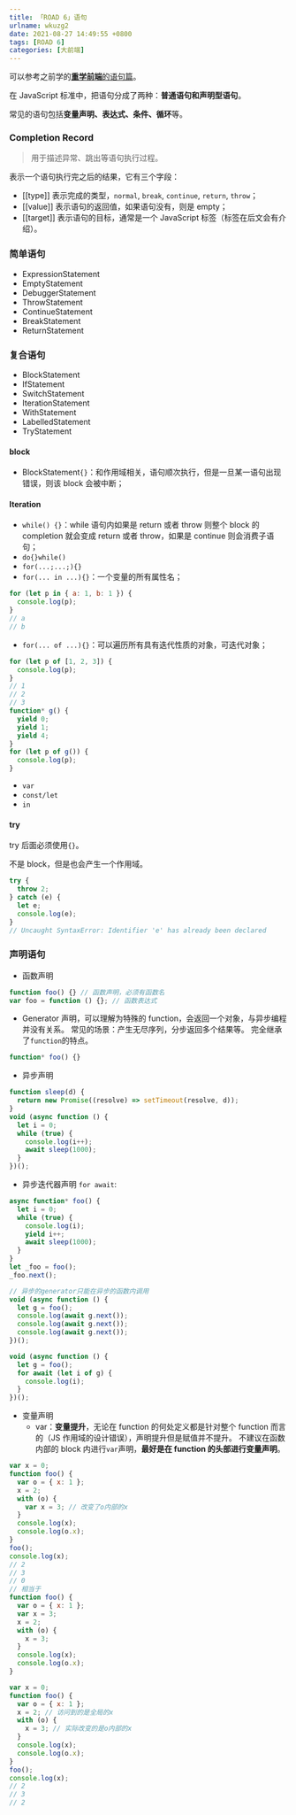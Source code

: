 ```yaml
---
title: 「ROAD 6」语句
urlname: wkuzg2
date: 2021-08-27 14:49:55 +0800
tags: [ROAD 6]
categories: [大前端]
---
```


可以参考之前学的[**重学前端**的语句篇](https://www.yuque.com/httishere/running/ang4as)。

在 JavaScript 标准中，把语句分成了两种：**普通语句和声明型语句**。

常见的语句包括**变量声明、表达式、条件、循环**等。

### Completion Record

> 用于描述异常、跳出等语句执行过程。

表示一个语句执行完之后的结果，它有三个字段：

- [[type]] 表示完成的类型，`normal`, `break`, `continue`, `return`, `throw`；
- [[value]] 表示语句的返回值，如果语句没有，则是 empty；
- [[target]] 表示语句的目标，通常是一个 JavaScript 标签（标签在后文会有介绍）。

### 简单语句

- ExpressionStatement
- EmptyStatement
- DebuggerStatement
- ThrowStatement
- ContinueStatement
- BreakStatement
- ReturnStatement

### 复合语句

- BlockStatement
- IfStatement
- SwitchStatement
- IterationStatement
- WithStatement
- LabelledStatement
- TryStatement

#### block

- BlockStatement`{}`：和作用域相关，语句顺次执行，但是一旦某一语句出现错误，则该 block 会被中断；

#### Iteration

- `while() {}`：while 语句内如果是 return 或者 throw 则整个 block 的 completion 就会变成 return 或者 throw，如果是 continue 则会消费子语句；
- `do{}while()`
- `for(...;...;){}`
- `for(... in ...){}`：一个变量的所有属性名；

```javascript
for (let p in { a: 1, b: 1 }) {
  console.log(p);
}
// a
// b
```

- `for(... of ...){}`：可以遍历所有具有迭代性质的对象，可迭代对象；

```javascript
for (let p of [1, 2, 3]) {
  console.log(p);
}
// 1
// 2
// 3
function* g() {
  yield 0;
  yield 1;
  yield 4;
}
for (let p of g()) {
  console.log(p);
}
```

- `var`
- `const/let`
- `in`

#### try

try 后面必须使用`{}`。

不是 block，但是也会产生一个作用域。

```javascript
try {
  throw 2;
} catch (e) {
  let e;
  console.log(e);
}
// Uncaught SyntaxError: Identifier 'e' has already been declared
```

### 声明语句

- 函数声明

```javascript
function foo() {} // 函数声明，必须有函数名
var foo = function () {}; // 函数表达式
```

- Generator 声明，可以理解为特殊的 function，会返回一个对象，与异步编程并没有关系。
  常见的场景：产生无尽序列，分步返回多个结果等。
  完全继承了`function`的特点。

```javascript
function* foo() {}
```

- 异步声明

```javascript
function sleep(d) {
  return new Promise((resolve) => setTimeout(resolve, d));
}
void (async function () {
  let i = 0;
  while (true) {
    console.log(i++);
    await sleep(1000);
  }
})();
```

- 异步迭代器声明
  `for await`:

```javascript
async function* foo() {
  let i = 0;
  while (true) {
    console.log(i);
    yield i++;
    await sleep(1000);
  }
}
let _foo = foo();
_foo.next();

// 异步的generator只能在异步的函数内调用
void (async function () {
  let g = foo();
  console.log(await g.next());
  console.log(await g.next());
  console.log(await g.next());
})();
```

```javascript
void (async function () {
  let g = foo();
  for await (let i of g) {
    console.log(i);
  }
})();
```

- 变量声明
  - var：**变量提升**，无论在 function 的何处定义都是针对整个 function 而言的（JS 作用域的设计错误），声明提升但是赋值并不提升。
    不建议在函数内部的 block 内进行`var`声明，**最好是在 function 的头部进行变量声明**。

```javascript
var x = 0;
function foo() {
  var o = { x: 1 };
  x = 2;
  with (o) {
    var x = 3; // 改变了o内部的x
  }
  console.log(x);
  console.log(o.x);
}
foo();
console.log(x);
// 2
// 3
// 0
// 相当于
function foo() {
  var o = { x: 1 };
  var x = 3;
  x = 2;
  with (o) {
    x = 3;
  }
  console.log(x);
  console.log(o.x);
}
```

```javascript
var x = 0;
function foo() {
  var o = { x: 1 };
  x = 2; // 访问到的是全局的x
  with (o) {
    x = 3; // 实际改变的是o内部的x
  }
  console.log(x);
  console.log(o.x);
}
foo();
console.log(x);
// 2
// 3
// 2
```
